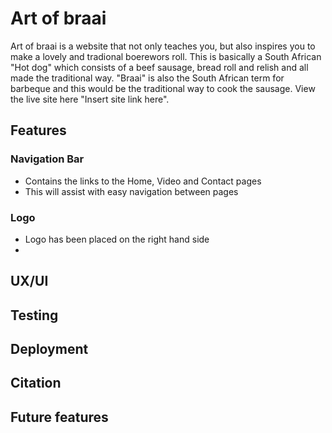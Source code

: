 <h1>Art of braai</h1>

Art of braai is a website that not only teaches you, but also inspires you to make a lovely and tradional boerewors roll. This is basically a South African "Hot dog" which consists of a beef sausage, bread roll and relish and all made the traditional way. "Braai" is also the South African term for barbeque and this would be the traditional way to cook the sausage. View the live site here "Insert site link here".

<h2>Features</h2>

<h3>Navigation Bar</h3>

<ul>
<li>Contains the links to the Home, Video and Contact pages</li>
<li>This will assist with easy navigation between pages</li>
</ul>

<h3>Logo</h3>

<ul>
<li>Logo has been placed on the right hand side </li>
<li></li>
</ul>

<h2>UX/UI</h2>

<h2>Testing</h2>

<h2>Deployment</h2>

<h2>Citation</h2>

<h2>Future features</h2>